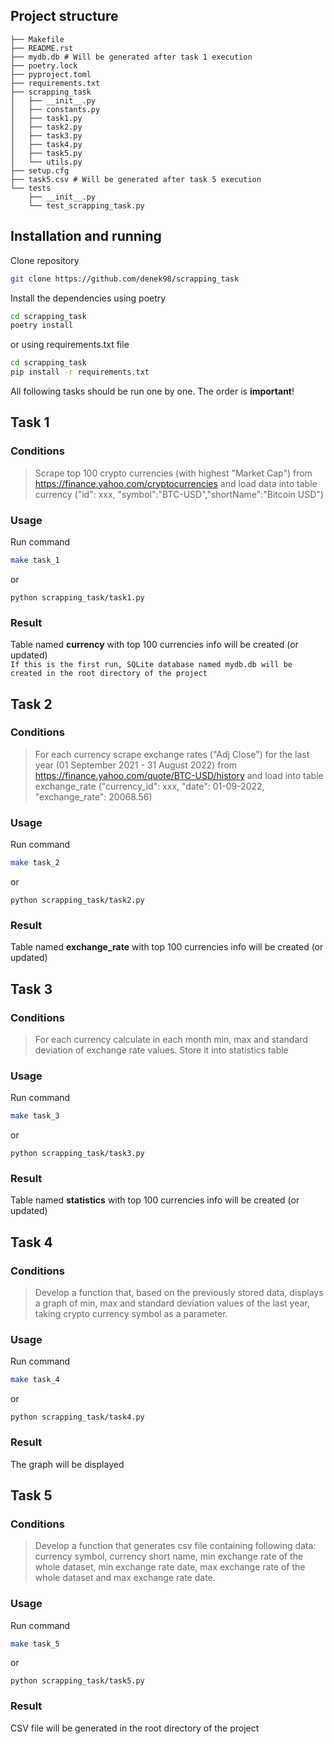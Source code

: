 ## Project structure
```
├── Makefile
├── README.rst
├── mydb.db # Will be generated after task 1 execution
├── poetry.lock
├── pyproject.toml
├── requirements.txt
├── scrapping_task
│   ├── __init__.py
│   ├── constants.py
│   ├── task1.py
│   ├── task2.py
│   ├── task3.py
│   ├── task4.py
│   ├── task5.py
│   └── utils.py
├── setup.cfg
├── task5.csv # Will be generated after task 5 execution
└── tests
    ├── __init__.py
    └── test_scrapping_task.py
```
## Installation and running

Clone repository 

```sh
git clone https://github.com/denek98/scrapping_task
```
Install the dependencies using poetry
```sh
cd scrapping_task
poetry install
```
or using requirements.txt file
```sh
cd scrapping_task
pip install -r requirements.txt
```
All following tasks should be run one by one. The order is **important**!
## Task 1
### Conditions
> Scrape top 100 crypto currencies (with highest "Market Cap") from https://finance.yahoo.com/cryptocurrencies and load data into table currency ("id": xxx, "symbol":"BTC-USD","shortName":"Bitcoin USD")
### Usage
Run command
```sh
make task_1
```
or
```
python scrapping_task/task1.py
```
### Result
Table named **currency** with top 100 currencies info will be created (or updated)  
```If this is the first run, SQLite database named mydb.db will be created in the root directory of the project```
## Task 2
### Conditions
> For each currency scrape exchange rates ("Adj Close") for the last year (01 September 2021 - 31 August 2022) from https://finance.yahoo.com/quote/BTC-USD/history and load into table exchange_rate ("currency_id": xxx, "date": 01-09-2022, "exchange_rate": 20068.56)
### Usage
Run command
```sh
make task_2
```
or
```
python scrapping_task/task2.py
```
### Result
Table named **exchange_rate** with top 100 currencies info will be created (or updated)  
## Task 3
### Conditions
> For each currency calculate in each month min, max and standard deviation of exchange rate values. Store it into statistics table
### Usage
Run command
```sh
make task_3
```
or
```
python scrapping_task/task3.py
```
### Result
Table named **statistics** with top 100 currencies info will be created (or updated)  
## Task 4
### Conditions
> Develop a function that, based on the previously stored data, displays a graph of min, max and standard deviation values of the last year, taking crypto currency symbol as a parameter.
### Usage
Run command
```sh
make task_4
```
or
```
python scrapping_task/task4.py
```
### Result
The graph will be displayed
## Task 5
### Conditions
> Develop a function that generates csv file containing following data: currency symbol, currency short name, min exchange rate of the whole dataset, min exchange rate date, max exchange rate of the whole dataset and max exchange rate date.
### Usage
Run command
```sh
make task_5
```
or
```
python scrapping_task/task5.py
```
### Result
CSV file will be generated in the root directory of the project
